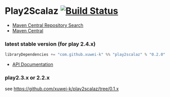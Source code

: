 # Play2Scalaz [![Build Status](https://secure.travis-ci.org/xuwei-k/play2scalaz.png?branch=master)](http://travis-ci.org/xuwei-k/play2scalaz)

- [Maven Central Repository Search](http://search.maven.org/#search%7Cga%7C1%7Cg%3A%22com.github.xuwei-k%22)
- [Maven Central](http://repo1.maven.org/maven2/com/github/xuwei-k/)

### latest stable version (for play 2.4.x)

```scala
libraryDependencies += "com.github.xuwei-k" %% "play2scalaz" % "0.2.0"
```

- [API Documentation](https://oss.sonatype.org/service/local/repositories/releases/archive/com/github/xuwei-k/play2scalaz_2.11/0.2.0/play2scalaz_2.11-0.2.0-javadoc.jar/!/index.html)

### play2.3.x or 2.2.x

see <https://github.com/xuwei-k/play2scalaz/tree/0.1.x>
